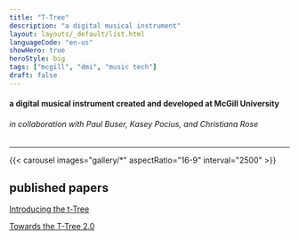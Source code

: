 ```yaml
---
title: "T-Tree"
description: "a digital musical instrument"
layout: layouts/_default/list.html
languageCode: "en-us"
showHero: true
heroStyle: big
tags: ["mcgill", "dmi", "music tech"]
draft: false
---
```

#### a digital musical instrument created and developed at McGill University
###### in collaboration with Paul Buser, Kasey Pocius, and Christiana Rose
---
{{< carousel images="gallery/*" aspectRatio="16-9" interval="2500" >}}

## published papers
<a href="https://www.researchgate.net/publication/361590986_Introducing_the_t-Tree_Using_Multiple_t-Sticks_for_Performance_and_Installation">Introducing the t-Tree</a>

<a href="https://www.researchgate.net/publication/374842656_Towards_the_T-Tree_20_Lessons_Learned_From_Performance_With_a_Novel_DMI_and_Instrument_Hub">Towards the T-Tree 2.0</a>

